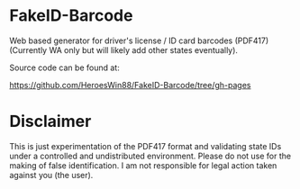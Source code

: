 FakeID-Barcode
==============

Web based generator for driver's license / ID card barcodes (PDF417)  (Currently WA only but will likely add other states eventually).

Source code can be found at: 

https://github.com/HeroesWin88/FakeID-Barcode/tree/gh-pages

Disclaimer
==========

This is just experimentation of the PDF417 format and validating state IDs under a controlled and undistributed environment. Please do not use for the making of false identification. I am not responsible for legal action taken against you (the user).
